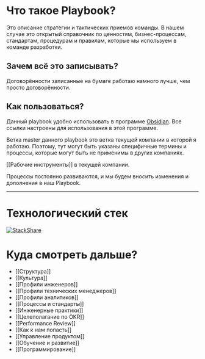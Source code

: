 # Что такое Playbook?

Это описание стратегии и тактических приемов команды. В нашем случае это открытый справочник по ценностям, бизнес-процессам, стандартам, процедурам и правилам, которые мы используем в команде разработки.

## Зачем всё это записывать?
Договорённости записанные на бумаге работаю намного лучше, чем просто договорённости.

## Как пользоваться?

Данный playbook удобно использовать в программе [Obsidian](https://obsidian.md/download). Все ссылки настроены для использования в этой программе.

Ветка master данного playbook это ветка текущей компании в которой я работаю. Поэтому, тут могут быть указаны специфичные термины и процессы, которые могут быть не применимы в других компаниях.

[[Рабочие инструменты]] в текущей компании.

Процессы постоянно развиваются, и мы будем вносить изменения и дополнения в наш Playbook.

***
# Технологический стек
[![StackShare](https://img.shields.io/badge/tech-stack-0690fa.svg?style=flat)](https://stackshare.io/vadim121283/my-company)

# Куда смотреть дальше? 

- [[Структура]]
- [[Культура]]
- [[Профили инженеров]]
- [[Профили технических менеджеров]]
- [[Профили аналитиков]]
- [[Процессы и стандарты]]
- [[Инженерные практики]]
- [[Целеполагание по OKR]]
- [[Performance Review]]
- [[Как к нам попасть]]
- [[Управление продуктом]]
- [[Обучение и развитие]] 
- [[Программирование]]
